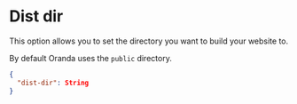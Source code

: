 # Dist dir

This option allows you to set the directory you want to build your website to.

By default Oranda uses the `public` directory.

```json
{
  "dist-dir": String
}
```
